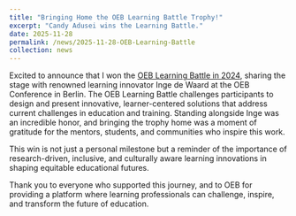 ```yaml
---
title: "Bringing Home the OEB Learning Battle Trophy!"
excerpt: "Candy Adusei wins the Learning Battle."
date: 2025-11-28
permalink: /news/2025-11-28-OEB-Learning-Battle
collection: news
---
```

Excited to announce that I won the  [OEB Learning Battle in 2024](https://oeb.global/oeb-media), sharing the stage with renowned learning innovator Inge de Waard at the OEB Conference in Berlin. 
The OEB Learning Battle challenges participants to design and present innovative, learner-centered solutions that address current challenges in education and training.
Standing alongside Inge was an incredible honor, and bringing the trophy home was a moment of gratitude for the mentors, students, and communities who inspire this work.

This win is not just a personal milestone but a reminder of the importance of research-driven, inclusive, and culturally aware learning innovations in shaping equitable educational futures.

Thank you to everyone who supported this journey, and to OEB for providing a platform where learning professionals can challenge, inspire, and transform the future of education.
